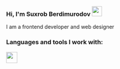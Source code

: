 ### Hi, I'm Suxrob Berdimurodov  <img src="https://media.giphy.com/media/hvRJCLFzcasrR4ia7z/giphy.gif" width="27px">

I am a frontend developer and web designer <br/>
### Languages and tools I work with:


<code><img src="https://img2.freepng.ru/20180519/wyk/kisspng-html-computer-icons-web-page-5afff82a5514d1.6092771115267246503485.jpg" width="30px"></code>
